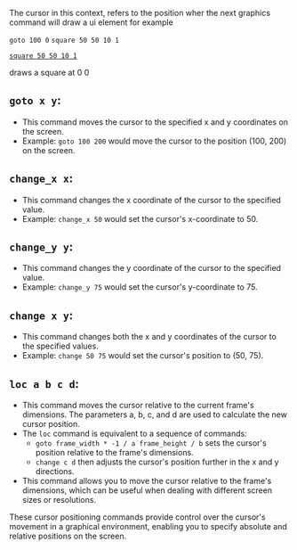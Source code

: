 The cursor in this context, refers to the position wher the next graphics command will draw a ui element
for example

`goto 100 0`
`square 50 50 10 1`

[`square 50 50 10 1`](https://github.com/Mistium/Origin-OS/blob/main/Websites/origin.web/docs/osl/ui.md#main-ui-elements)

draws a square at 0 0

## `goto x y`:

- This command moves the cursor to the specified x and y coordinates on the screen.
- Example: `goto 100 200` would move the cursor to the position (100, 200) on the screen.

## `change_x x`:

- This command changes the x coordinate of the cursor to the specified value.
- Example: `change_x 50` would set the cursor's x-coordinate to 50.

## `change_y y`:

- This command changes the y coordinate of the cursor to the specified value.
- Example: `change_y 75` would set the cursor's y-coordinate to 75.

## `change x y`:

- This command changes both the x and y coordinates of the cursor to the specified values.
- Example: `change 50 75` would set the cursor's position to (50, 75).

## `loc a b c d`:

- This command moves the cursor relative to the current frame's dimensions. The parameters a, b, c, and d are used to calculate the new cursor position.
- The `loc` command is equivalent to a sequence of commands:
  - `goto frame_width * -1 / a frame_height / b` sets the cursor's position relative to the frame's dimensions.
  - `change c d` then adjusts the cursor's position further in the x and y directions.
- This command allows you to move the cursor relative to the frame's dimensions, which can be useful when dealing with different screen sizes or resolutions.

These cursor positioning commands provide control over the cursor's movement in a graphical environment, enabling you to specify absolute and relative positions on the screen.
